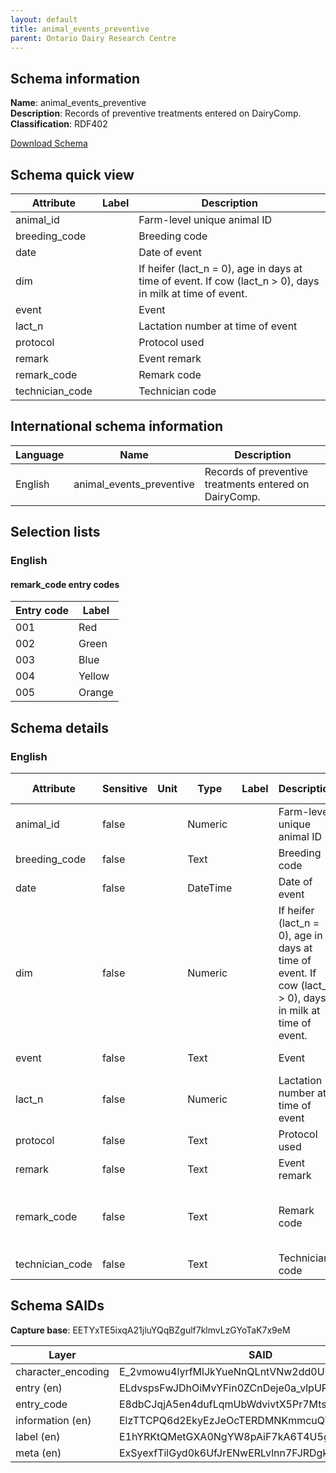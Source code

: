```yaml
---
layout: default  
title: animal_events_preventive  
parent: Ontario Dairy Research Centre  
---
```


## Schema information

**Name**: animal_events_preventive  
**Description**: Records of preventive treatments entered on DairyComp.  
**Classification**: RDF402  

[Download Schema](Schema_Animal_Events_Preventive.zip)

## Schema quick view

| Attribute | Label | Description |
| --- | --- | --- |
| animal_id |  | Farm-level unique animal ID |
| breeding_code |  | Breeding code |
| date |  | Date of event |
| dim |  | If heifer (lact_n = 0), age in days at time of event. If cow (lact_n > 0), days in milk at time of event. |
| event |  | Event |
| lact_n |  | Lactation number at time of event |
| protocol |  | Protocol used |
| remark |  | Event remark |
| remark_code |  | Remark code |
| technician_code |  | Technician code |

## International schema information

| Language | Name | Description |
| --- | --- | --- |
| English | animal_events_preventive | Records of preventive treatments entered on DairyComp. |

## Selection lists

### English

#### remark_code entry codes

| Entry code | Label |
| --- | --- |
| 001 | Red |
| 002 | Green |
| 003 | Blue |
| 004 | Yellow |
| 005 | Orange |

## Schema details

### English

| Attribute | Sensitive | Unit | Type | Label | Description | List | Character encoding |
| --- | --- | --- | --- | --- | --- | --- | --- |
| animal_id | false |  | Numeric |  | Farm-level unique animal ID | Not a list | utf-8 |
| breeding_code | false |  | Text |  | Breeding code | Not a list | utf-8 |
| date | false |  | DateTime |  | Date of event | Not a list | utf-8 |
| dim | false |  | Numeric |  | If heifer (lact_n = 0), age in days at time of event. If cow (lact_n > 0), days in milk at time of event. | Not a list | utf-8 |
| event | false |  | Text |  | Event | Not a list | utf-8 |
| lact_n | false |  | Numeric |  | Lactation number at time of event | Not a list | utf-8 |
| protocol | false |  | Text |  | Protocol used | Not a list | utf-8 |
| remark | false |  | Text |  | Event remark | Not a list | utf-8 |
| remark_code | false |  | Text |  | Remark code | Red, Green, Blue, Yellow, Orange | utf-8 |
| technician_code | false |  | Text |  | Technician code | Not a list | utf-8 |

## Schema SAIDs

**Capture base**: EETYxTE5ixqA21jluYQqBZgulf7klmvLzGYoTaK7x9eM

| Layer | SAID |
| --- | --- |
| character_encoding | E_2vmowu4lyrfMlJkYueNnQLntVNw2dd0UPMMQIIuVA8 |
| entry (en) | ELdvspsFwJDhOiMvYFin0ZCnDeje0a_vlpURn24Fo_B4 |
| entry_code | E8dbCJqjA5en4dufLqmUbWdvivtX5Pr7Mts80RQ5RXWo |
| information (en) | ElzTTCPQ6d2EkyEzJeOcTERDMNKmmcuQYNPn18vDxe0U |
| label (en) | E1hYRKtQMetGXA0NgYW8pAiF7kA6T4U5gCaz-9efl0i8 |
| meta (en) | ExSyexfTilGyd0k6UfJrENwERLvlnn7FJRDgk4heM_ts |
